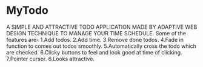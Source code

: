 # MyTodo
A SIMPLE AND ATTRACTIVE TODO APPLICATION MADE BY ADAPTIVE WEB DESIGN TECHNIQUE TO MANAGE YOUR TIME SCHEDULE.
Some of the features are-
      1.Add todos. 
      2.Add time.
      3.Remove done todos.
      4.Fade in function to comes out todos smoothly.
      5.Automatically cross the todo which are checked.
      6.Clicky buttons to feel and look good at time of clicking.
      7.Pointer cursor.
      6.Looks attractive.
